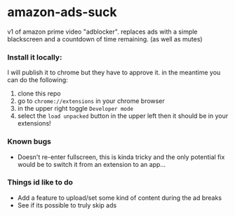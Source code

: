 # amazon-ads-suck
v1 of amazon prime video "adblocker". replaces ads with a simple blackscreen and a countdown of time remaining. (as well as mutes)

### Install it locally:

I will publish it to chrome but they have to approve it. in the meantime you can do the following:

1) clone this repo
2) go to `chrome://extensions` in your chrome browser
3) in the upper right toggle `Developer mode`
4) select the `load unpacked` button in the upper left
then it should be in your extensions! 

### Known bugs
- Doesn't re-enter fullscreen, this is kinda tricky and the only potential fix would be to switch it from an extension to an app...

### Things id like to do
- Add a feature to upload/set some kind of content during the ad breaks
- See if its possible to truly skip ads
